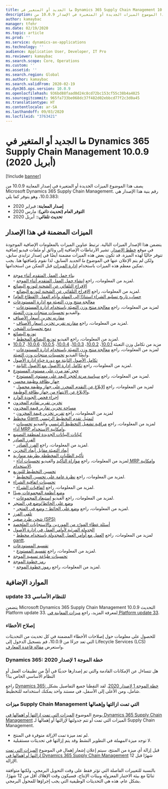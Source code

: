 ```yaml
---
title: ما الجديد أو المتغير في Dynamics 365 Supply Chain Management 10.0.9 (أبريل 2020)
description: يصف هذا الموضوع الميزات الجديدة أو المتغيرة في الإصدار 10.0.9 من Dynamics 365 Supply Chain Management.
author: kamaybac
manager: tfehr
ms.date: 02/19/2020
ms.topic: article
ms.prod: ''
ms.service: dynamics-ax-applications
ms.technology: ''
audience: Application User, Developer, IT Pro
ms.reviewer: kamaybac
ms.search.scope: Core, Operations
ms.custom: ''
ms.assetid: ''
ms.search.region: Global
ms.author: kamaybac
ms.search.validFrom: 2020-02-19
ms.dyn365.ops.version: 10.0.9
ms.openlocfilehash: 936bd88faad0d24c8cd72bc153cf55c38b4a4825
ms.sourcegitcommit: 965fa733be068dc37f482d02ebbcd77f2c3d0a45
ms.translationtype: HT
ms.contentlocale: ar-SA
ms.lasthandoff: 09/03/2020
ms.locfileid: "3763421"
---
```

# <a name="whats-new-or-changed-in-dynamics-365-supply-chain-management-1009-april-2020"></a>ما الجديد أو المتغير في Dynamics 365 Supply Chain Management 10.0.9 (أبريل 2020)

[!include [banner](../includes/banner.md)]

يصف هذا الموضوع الميزات الجديدة أو المتغيرة في إصدار المعاينة 10.0.9 من Microsoft Dynamics 365 Supply Chain Management. رقم بنية هذا الإصدار هي 10.0.383، وهو يتوفر كما يلي:

- **إصدار المعاينة:** فبراير 2020
- **التوفر العام (تحديث ذاتي):** مارس 2020
- **تحديث تلقائي:**: أبريل 2020

## <a name="features-included-in-this-release"></a>الميزات المضمنة في هذا الإصدار

يتضمن هذا الإصدار الميزات التالية. ترتبط عناوين الميزات بالمعلومات الإضافية الموجودة في موقع [خطط الإصدار](https://docs.microsoft.com/dynamics365/release-plans/). تشير الارتباطات الإضافية إلى وثائق أو ملفات فيديو إضافية تتوفر حاليًا لهذه الميزة. قد تكون بعض هذه الميزات مضمنة أيضًا في إصدار تزايدي سابق، ولكن لم يتم الإعلان عنها في الموضوع *ما الجديد* السابق، لذا نقوم بإضافتها هنا. يجب تمكين معظم هذه الميزات باستخدام [إدارة الميزات](../../fin-ops-core/fin-ops/get-started/feature-management/feature-management-overview.md) قبل التمكن من استخدامها.

- [بناء حمل العمل المتقدم أثناء موجة](https://docs.microsoft.com/dynamics365-release-plan/2019wave2/dynamics365-supply-chain-management/advanced-load-building-during-wave)<br> - لمزيد من المعلومات، راجع [إنشاء حمل العمل المتقدم أثناء الموجة‬](../warehousing/advanced-load-building-during-wave.md).
- [الإفراج التلقائي عن الشحنة لتوزيع البضائع](https://docs.microsoft.com/dynamics365-release-plan/2019wave2/dynamics365-supply-chain-management/auto-release-shipment-cross-dock)<br> - لمزيد من المعلومات، راجع [الإفراج التلقائي عن الشحنة لتوزيع البضائع‬](../warehousing/auto-release-shipment-for-cross-docking.md).
- [حساب تاريخ تسليم الشراء استنادًا إلى المهلة وأيام العمل (القطاع العام)](https://docs.microsoft.com/dynamics365-release-plan/2020wave1/dynamics365-supply-chain-management/calculate-po-delivery-date-based-lead-times-working-days-public-sector)
- [معالجة منتج وزن التعبئة مع إدارة المستودعات](https://docs.microsoft.com/dynamics365-release-plan/2020wave1/dynamics365-supply-chain-management/catch-weight-product-processing-warehouse-management)<br> - لمزيد من المعلومات، راجع [معالجة منتج وزن التعبئة‬ باستخدام إدارة المستودعات‬](../warehousing/catch-weight-processing.md) والفيديو [تحسينات منتجات وزن التعبئة](https://www.microsoft.com/videoplayer/embed/RE4jzx8).
- [مقارنه تخزين أسعار الأصناف](https://docs.microsoft.com/dynamics365-release-plan/2020wave1/dynamics365-supply-chain-management/compare-item-price-storage)<br> - لمزيد من المعلومات، راجع [مقارنه تقرير تخزين أسعار الأصناف‬](../cost-management/compare-item-price.md).
- [دمج تحسينات الشحن](https://docs.microsoft.com/dynamics365-release-plan/2019wave2/dynamics365-supply-chain-management/consolidate-shipment-enhancements)
- [توزيع البضائع](https://docs.microsoft.com/dynamics365-release-plan/2019wave2/dynamics365-supply-chain-management/planned-cross-docking)<br> - لمزيد من المعلومات، راجع الفيديو [توزيع البضائع المخطط](https://www.microsoft.com/videoplayer/embed/RE4f7LF).
- مزيد من تكامل وزن التعبئة [10.0.1](https://docs.microsoft.com/dynamics365-release-plan/2019wave2/dynamics365-supply-chain-management/further-catch-weight-integration-10.0.1)، [10.0.2](https://docs.microsoft.com/dynamics365-release-plan/2019wave2/dynamics365-supply-chain-management/further-catch-weight-integration-10.0.2)، [10.0.3](https://docs.microsoft.com/dynamics365-release-plan/2019wave2/dynamics365-supply-chain-management/further-catch-weight-integration-10.0.3)، [10.0.4](https://docs.microsoft.com/dynamics365-release-plan/2019wave2/dynamics365-supply-chain-management/further-catch-weight-integration-10.0.4)، [10.0.5](https://docs.microsoft.com/dynamics365-release-plan/2019wave2/dynamics365-supply-chain-management/further-catch-weight-integration-10.0.5)، [10.0.6](https://docs.microsoft.com/dynamics365-release-plan/2019wave2/dynamics365-supply-chain-management/further-catch-weight-integration-10.0.6)، [10.0.7](https://docs.microsoft.com/dynamics365-release-plan/2019wave2/dynamics365-supply-chain-management/further-catch-weight-integration-10.0.7)<br> - لمزيد من المعلومات، راجع [معالجة منتج وزن التعبئة‬ باستخدام إدارة المستودعات‬](../warehousing/catch-weight-processing.md) وأيضًا الفيديو [تحسينات منتجات وزن التعبئة](https://www.microsoft.com/videoplayer/embed/RE4jzx8).
- [تكامل الأصول الثابتة مع دورة حياة إدارة الأصول](https://docs.microsoft.com/dynamics365-release-plan/2020wave1/dynamics365-supply-chain-management/fixed-assets-integration-asset-management-lifecycle)<br> - لمزيد من المعلومات، راجع [تكامل إدارة الأصول مع الأصول الثابتة‬](../asset-management/integration-to-fixed-assets/fixed-asset-integration.md).
- [حجز بُعد مرن على مستوى المستودع](https://docs.microsoft.com/dynamics365-release-plan/2019wave2/dynamics365-supply-chain-management/flexible-warehouse-level-dimension-reservation)<br> - لمزيد من المعلومات، راجع [سياسة مرنة لحجز البعد على مستوى المستودع](../warehousing/flexible-warehouse-level-dimension-reservation.md).
- [جهاز بطاقة وظيفة محسن](https://docs.microsoft.com/dynamics365-release-plan/2020wave1/dynamics365-supply-chain-management/improved-job-card-device)<br> - لمزيد من المعلومات، راجع [الإبلاغ عن التقدم المحرز على جهاز وظيفة محمول](../production-control/tasks/report-progress-mobile-job-device.md) و[الإبلاغ عن الانتهاء من جهاز بطاقة الوظيفة](../production-control/report-finished-job-device.md).
- [‏‫إجراء فحص الجودة‬ الوارد](https://docs.microsoft.com/dynamics365-release-plan/2019wave2/dynamics365-supply-chain-management/inbound-quality-check)
- [تخزين تقرير تقادم المخزون](https://docs.microsoft.com/dynamics365-release-plan/2019wave2/dynamics365-supply-chain-management/inventory-aging-report-storage)
- [‏‫مساحة تخزين تقارير قيمة المخزون](https://docs.microsoft.com/dynamics365-release-plan/2019wave2/dynamics365-supply-chain-management/inventory-value-report-storage)<br> - لمزيد من المعلومات، راجع [تقرير تخزين قيمة المخزون](../cost-management/inventory-value-report-storage.md)
- [مخطط Gantt لتمثيل تقدم التخطيط الرئيسي‬‏‫](https://docs.microsoft.com/dynamics365-release-plan/2019wave2/dynamics365-supply-chain-management/master-planning-progress-gantt-chart)<br> - لمزيد من المعلومات، راجع [مراقبة تشغيل التخطيط الرئيسي](../master-planning/tasks/monitor-master-planning-run.md) والفيديو [تحسينات أداء MRP وإمكانية الاستخدام](https://www.microsoft.com/videoplayer/embed/RE4myrJ).
- [كيانات البيانات الجديدة لمنطقة التصنيع](https://docs.microsoft.com/dynamics365-release-plan/2020wave1/dynamics365-supply-chain-management/new-data-entities-manufacturing-area)
- [الفرز الصادر](https://docs.microsoft.com/dynamics365-release-plan/2019wave2/dynamics365-supply-chain-management/outbound-sorting)<br> - لمزيد من المعلومات، راجع [الفرز الصادر](../warehousing/outbound-sorting.md).
- [أبعاد التعبئة مقابل أبعاد التخزين](https://docs.microsoft.com/dynamics365-release-plan/2019wave2/dynamics365-supply-chain-management/packing-vs.-storage-dimensions)
- [تأكيد الطلبات المخططة بطريقة متوازية‬‏‫](https://docs.microsoft.com/dynamics365-release-plan/2019wave2/dynamics365-supply-chain-management/parallelized-firming-planned-orders)<br> - لمزيد من المعلومات، راجع [موازاة التأكيد](../master-planning/maintain-planned-orders.md#parallelize-firming) والفيديو [تحسينات أداء MRP وإمكانية الاستخدام](https://www.microsoft.com/videoplayer/embed/RE4myrJ).
- [تحسين التخطيط للتوزيع‬‏‫](https://docs.microsoft.com/dynamics365-release-plan/2019wave2/dynamics365-supply-chain-management/planning-optimization-distribution)<br> - لمزيد من المعلومات، راجع [نظرة عامة على تحسين التخطيط‬‬](../master-planning/planning-optimization/planning-optimization-overview.md).
- [تحسينات اتفاقية الشراء](https://docs.microsoft.com/dynamics365-release-plan/2019wave2/dynamics365-supply-chain-management/purchase-agreement-enhancements)<br> - لمزيد من المعلومات، راجع [اتفاقيات الشراء](../procurement/purchase-agreements.md).
- [وضع أنظمة المجموعات بعيدًا](https://docs.microsoft.com/dynamics365-release-plan/2019wave2/dynamics365-supply-chain-management/put-away-clusters) <br> - لمزيد من المعلومات، راجع الفيديو [استبعاد المجموعات](https://www.microsoft.com/videoplayer/embed/RE4f5aB).
- [وضع على الحائط/وضع في المتجر](https://docs.microsoft.com/dynamics365-release-plan/2019wave2/dynamics365-supply-chain-management/put-wallput-store)<br> - لمزيد من المعلومات، راجع [وضع على الحائط - وضع في المتجر‬](../warehousing/put-to-wall-put-to-store.md).
- [تلقي الفرز](https://docs.microsoft.com/dynamics365-release-plan/2019wave2/dynamics365-supply-chain-management/receive-sortation)
- [شحن طرد صغير (SPS)](https://docs.microsoft.com/dynamics365-release-plan/2019wave2/dynamics365-supply-chain-management/small-package-shipping-sps)
- [أسئلة عطاء المورّد من الموردين والاستجابات الملخصة](https://docs.microsoft.com/dynamics365-release-plan/2019wave2/dynamics365-supply-chain-management/vendor-bidding-questions-vendors-summarized-responses)
- [الجدولة المرئية لأوامر العمل في إدارة الأصول](https://docs.microsoft.com/dynamics365-release-plan/2020wave1/dynamics365-supply-chain-management/visual-scheduling-work-orders-asset-management)<br> - لمزيد من المعلومات، راجع [العمل مع أوامر العمل المجدولة باستخدام مخطط gantt‬](../asset-management/work-order-scheduling/schedule-work-orders.md#gantt).
- [تقسيم المستودعات](https://docs.microsoft.com/dynamics365-release-plan/2019wave2/dynamics365-supply-chain-management/warehouse-slotting)<br> - لمزيد من المعلومات، راجع [تقسيم المستودع](../warehousing/warehouse-slotting.md).
- [تحسينات طباعة تسمية الموجة](https://docs.microsoft.com/dynamics365-release-plan/2019wave2/dynamics365-supply-chain-management/wave-label-printing-enhancements)
- [رمز خطوة الموجة](https://docs.microsoft.com/dynamics365-release-plan/2019wave2/dynamics365-supply-chain-management/wave-step-code)<br> - لمزيد من المعلومات، راجع [رموز خطوة الموجة](../warehousing/wave-step-codes.md).

## <a name="additional-resources"></a>الموارد الإضافية

### <a name="platform-update-33"></a>update 33 للنظام الأساسي

يتضمن Microsoft Dynamics 365 Supply Chain Management 10.0.9 التحديث Platform update 33. لمعرفة المزيد، راجع [ميزات المعاينة في Platform update 33](../../fin-ops-core/dev-itpro/get-started/whats-new-platform-update-33.md).

### <a name="bug-fixes"></a>إصلاح الأخطاء

للحصول على معلومات حول إصلاحات الأخطاء المضمنة في كل تحديث من التحديثات التي تعد جزءًا من 10.0.9، قم بتسجيل الدخول إلى Lifecycle Services (LCS) واستعرض [مقالة قاعدة المعارف](https://fix.lcs.dynamics.com/Issue/Details?bugId=415034&dbType=3&qc=7bdf05cf1859a5a56f4b9c0dae88fa1653d489181b3a2c1f19429225daf5724b).

### <a name="dynamics-365-2020-release-wave-1-plan"></a>Dynamics 365: خطة الموجة 1 لإصدار 2020

هل تتساءل عن الإمكانات القادمة والتي تم إصدارها حديثًا في أيٍّ من تطبيقات العمل أو النظام الأساسي الخاص بنا؟

راجع [Dynamics 365: خطة الموجة 1 لإصدار 2020](https://docs.microsoft.com/dynamics365-release-plan/2020wave1/index). لقد التقطنا جميع التفاصيل بشكل شامل، ومن الأعلى إلى الأسفل، في مستند واحد يمكنك استخدامه للتخطيط.

### <a name="removed-and-deprecated-supply-chain-management-features"></a>ميزات Supply Chain Management التي تمت ازالتها وإهمالها

يوضح الموضوع [الميزات التي تمت ازالتها أو إهمالها في Dynamics 365 Supply Chain Management](removed-deprecated-features-scm-updates.md) الميزات التي تمت أو تتم جدولتها لإزالتها أو إهمالها لـ Supply Chain Management.

- لم تعد ميزة *تمت الإزالة* متوفرة في المنتج.
- لا توجد ميزة *المهملة* في التطوير النشط وقد يتم إزالتها في تحديثات مستقبلية.

قبل إزالة أي ميزة من المنتج، سيتم إعلان إشعار إهمال في الموضوع [الميزات التي تمت إزالتها أو إهمالها في Dynamics 365 Supply Chain Management](removed-deprecated-features-scm-updates.md) 12 شهرًا قبل الإزالة.

بالنسبة للتغييرات الفاصلة التي تؤثر فقط على وقت التحويل البرمجي، ولكنها متوافقة ثنائيًا مع بيئة الاختبار المعزولة وبيئات الإنتاج، فسيكون وقت الإهلاك أقل من 12 شهرًا. بشكل عام، هذه هي التحديثات الوظيفية التي يجب إجراؤها للمحول البرمجي.
